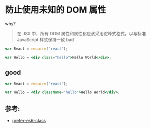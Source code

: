 # 防止使用未知的 DOM 属性

why?

> 在 JSX 中，所有 DOM 属性和属性都应该采用驼峰式格式，以与标准 JavaScript 样式保持一致
> bad

```jsx
var React = require("react");

var Hello = <div class="hello">Hello World</div>;
```

## good

```jsx
var React = require("react");

var Hello = <div className="hello">Hello World</div>;
```

## 参考:

- [prefer-es6-class](https://github.com/jsx-eslint/eslint-plugin-react/blob/c42b624d0fb9ad647583a775ab9751091eec066f/docs/rules/prefer-es6-class)

